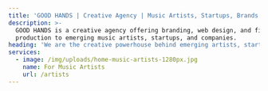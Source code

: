 ```yaml
---
title: 'GOOD HANDS | Creative Agency | Music Artists, Startups, Brands'
description: >-
  GOOD HANDS is a creative agency offering branding, web design, and film
  production to emerging music artists, startups, and companies.
heading: 'We are the creative powerhouse behind emerging artists, startups and companies'
services:
  - image: /img/uploads/home-music-artists-1280px.jpg
    name: For Music Artists
    url: /artists
---
```


